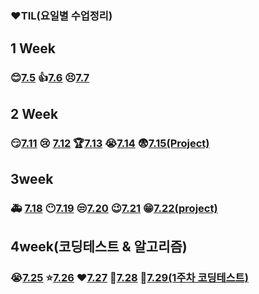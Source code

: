 ### ❤TIL(요일별 수업정리)

## 1 Week

### 😊[7.5](./1week/7.5/table.md)             👍[7.6](./1week/7.6/table.md)           😣[7.7](./1week/7.7/7.7_Theory.md)



## 2 Week

### 😏[7.11](./2week/7.11_Theory.md)         😢 [7.12](./2week/7.12_Theory.md)        🏆[7.13](./2week/7.13_Theory.md)      😭[7.14](./2week/7.14_Theory.md)     😨[7.15(Project)](https://github.com/kdt-hphk/01-PJT-01/tree/master/2회차/이수영)



## 3week

### 🚑 [7.18](./3week/7.18_Theory.md)      😶[7.19](./3week/7.19_Theory.md)         😒[7.20](./3week/7.20_Theory.md)        😉[7.21](./3week/7.21_Theory.md)    😁[7.22(project)](https://github.com/suyoung049/01-PJT-02/tree/main/2회차/이수영)



## 4week(코딩테스트 & 알고리즘)

### 😭[7.25](https://github.com/suyoung049/01-ALGORITHM/tree/master/2회차/이수영/20220725)     ⭐[7.26](https://github.com/suyoung049/01-ALGORITHM/tree/master/2회차/이수영/20220726)    ❤[7.27](https://github.com/suyoung049/01-ALGORITHM/tree/master/2회차/이수영/20220727)     💪[7.28](https://github.com/suyoung049/01-ALGORITHM/tree/master/2회차/이수영/20220728)  👏[7.29(1주차 코딩테스트)](https://github.com/suyoung049/01-PJT-03/tree/master/2회차/이수영)

